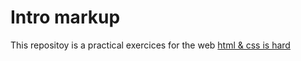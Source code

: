 # Intro markup
This repositoy is a practical exercices for the web [html & css is hard](https://internetingishard.com/html-and-css/)
